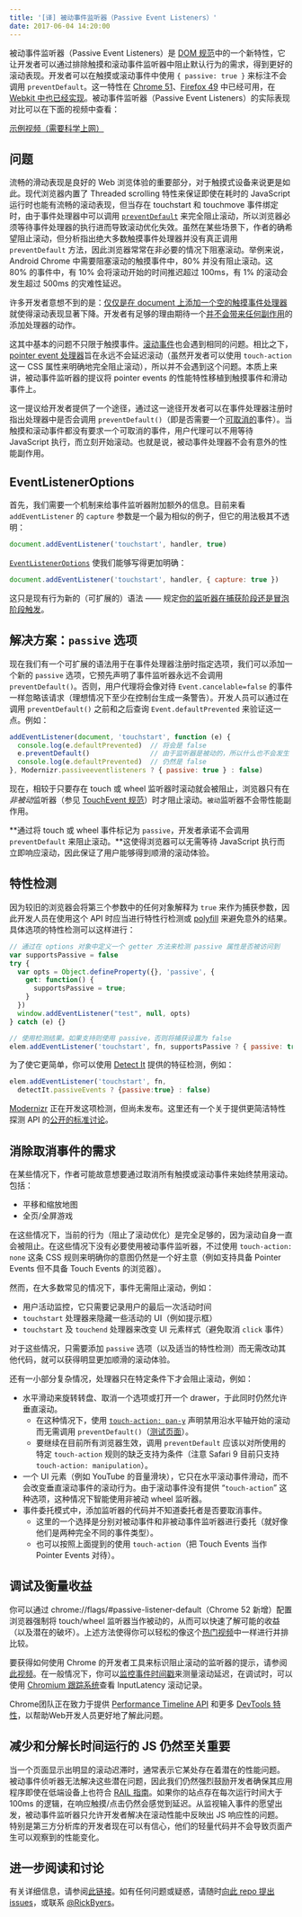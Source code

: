 ```yaml
---
title: '[译] 被动事件监听器（Passive Event Listeners）'
date: 2017-06-04 14:20:00
---
```


被动事件监听器（Passive Event Listeners）是 [DOM 规范](https://dom.spec.whatwg.org/#dom-eventlisteneroptions-passive)中的一个新特性，它让开发者可以通过排除触摸和滚动事件监听器中阻止默认行为的需求，得到更好的滚动表现。开发者可以在触摸或滚动事件中使用 `{ passive: true }` 来标注不会调用 `preventDefault`。这一特性在 [Chrome 51](https://www.chromestatus.com/features/5745543795965952)、[Firefox 49](https://bugzilla.mozilla.org/show_bug.cgi?id=1266066) 中已经可用，在 [Webkit 中也已经实现](https://bugs.webkit.org/show_bug.cgi?id=158601)。被动事件监听器（Passive Event Listeners）的实际表现对比可以在下面的视频中查看：

[示例视频（需要科学上网）](https://www.youtube.com/watch?v=NPM6172J22g)

<!--more-->

## 问题

流畅的滑动表现是良好的 Web 浏览体验的重要部分，对于触摸式设备来说更是如此。现代浏览器内置了 Threaded scrolling 特性来保证即使在耗时的 JavaScript 运行时也能有流畅的滚动表现，但当存在 touchstart 和 touchmove 事件绑定时，由于事件处理器中可以调用 [`preventDefault`](http://www.w3.org/TR/touch-events/#the-touchstart-event) 来完全阻止滚动，所以浏览器必须等待事件处理器的执行进而导致滚动优化失效。虽然在某些场景下，作者的确希望阻止滚动，但分析指出绝大多数触摸事件处理器并没有真正调用 `preventDefault` 方法，因此浏览器常常在非必要的情况下阻塞滚动。举例来说，Android Chrome 中需要阻塞滚动的触摸事件中，80% 并没有阻止滚动。这 80% 的事件中，有 10% 会将滚动开始的时间推迟超过 100ms，有 1% 的滚动会发生超过 500ms 的灾难性延迟。

许多开发者意想不到的是：[仅仅是在 document 上添加一个空的触摸事件处理器](http://rbyers.github.io/janky-touch-scroll.html)就使得滚动表现显著下降。开发者有足够的理由期待一个[并不会带来任何副作用](https://dom.spec.whatwg.org/#observing-event-listeners)的添加处理器的动作。

这其中基本的问题不只限于触摸事件。[滚动事件](https://w3c.github.io/uievents/#events-wheelevents)也会遇到相同的问题。相比之下，[pointer event 处理器](https://w3c.github.io/pointerevents/)旨在永远不会延迟滚动（虽然开发者可以使用 `touch-action` 这一 CSS 属性来明确地完全阻止滚动），所以并不会遇到这个问题。本质上来讲，被动事件监听器的提议将 pointer events 的性能特性移植到触摸事件和滑动事件上。

这一提议给开发者提供了一个途径，通过这一途径开发者可以在事件处理器注册时指出处理器中是否会调用 `preventDefault()`（即是否需要一个[可取消的](https://dom.spec.whatwg.org/#dom-event-cancelable)事件）。当触摸和滚动事件都没有要求一个可取消的事件，用户代理可以不用等待 JavaScript 执行，而立刻开始滚动。也就是说，被动事件处理器不会有意外的性能副作用。

## EventListenerOptions

首先，我们需要一个机制来给事件监听器附加额外的信息。目前来看 `addEventListener` 的 `capture` 参数是一个最为相似的例子，但它的用法极其不透明：

```js
document.addEventListener('touchstart', handler, true)
```

[`EventListenerOptions`](https://dom.spec.whatwg.org/#dictdef-eventlisteneroptions) 使我们能够写得更加明确：

```js
document.addEventListener('touchstart', handler, { capture: true })
```

这只是现有行为新的（可扩展的）语法 —— 规定[你的监听器在捕获阶段还是冒泡阶段触发](http://javascript.info/tutorial/bubbling-and-capturing#capturing)。

## 解决方案：`passive` 选项

现在我们有一个可扩展的语法用于在事件处理器注册时指定选项，我们可以添加一个新的 `passive` 选项，它预先声明了事件监听器永远不会调用 `preventDefault()`。否则，用户代理将会像对待 `Event.cancelable=false` 的事件一样忽略该请求（理想情况下至少在控制台生成一条警告）。开发人员可以通过在调用 `preventDefault()` 之前和之后查询 `Event.defaultPrevented` 来验证这一点。例如：

```js
addEventListener(document, 'touchstart', function (e) {
  console.log(e.defaultPrevented)  // 将会是 false
  e.preventDefault()               // 由于监听器是被动的，所以什么也不会发生
  console.log(e.defaultPrevented)  // 仍然是 false
}, Modernizr.passiveeventlisteners ? { passive: true } : false)
```

现在，相较于只要存在 touch 或 wheel 监听器时滚动就会被阻止，浏览器只有在*非被动*监听器（参见 [TouchEvent 规范](http://w3c.github.io/touch-events/#cancelability)）时才阻止滚动。`被动`监听器不会带性能副作用。

**通过将 touch 或 wheel 事件标记为 `passive`，开发者承诺不会调用 `preventDefault` 来阻止滚动。**这使得浏览器可以无需等待 JavaScript 执行而立即响应滚动，因此保证了用户能够得到顺滑的滚动体验。

## 特性检测

因为较旧的浏览器会将第三个参数中的任何对象解释为 `true` 来作为捕获参数，因此开发人员在使用这个 API 时应当进行特性行检测或 [polyfill](https://github.com/WebReflection/dom4) 来避免意外的结果。具体选项的特性检测可以这样进行：

```js
// 通过在 options 对象中定义一个 getter 方法来检测 passive 属性是否被访问到
var supportsPassive = false
try {
  var opts = Object.defineProperty({}, 'passive', {
    get: function() {
      supportsPassive = true;
    }
  })
  window.addEventListener("test", null, opts)
} catch (e) {}

// 使用检测结果。如果支持则使用 passive，否则将捕获设置为 false
elem.addEventListener('touchstart', fn, supportsPassive ? { passive: true } : false)
```

为了使它更简单，你可以使用 [Detect It](https://github.com/rafrex/detect-it) 提供的特征检测，例如：

```js
elem.addEventListener('touchstart', fn,
  detectIt.passiveEvents ? {passive:true} : false)
```

[Modernizr](https://modernizr.com/) 正在开发这项检测，但尚未发布。这里还有一个关于提供更简洁特性探测 API 的[公开的标准讨论](https://github.com/heycam/webidl/issues/107)。

## 消除取消事件的需求

在某些情况下，作者可能故意想要通过取消所有触摸或滚动事件来始终禁用滚动。包括：

+ 平移和缩放地图
+ 全页/全屏游戏

在这些情况下，当前的行为（阻止了滚动优化）是完全足够的，因为滚动自身一直会被阻止。在这些情况下没有必要使用被动事件监听器，不过使用 `touch-action: none` 这条 CSS 规则来明确你的意图仍然是一个好主意（例如支持具备 Pointer Events 但不具备 Touch Events 的浏览器）。

然而，在大多数常见的情况下，事件无需阻止滚动，例如：

+ 用户活动监控，它只需要记录用户的最后一次活动时间
+ `touchstart` 处理器来隐藏一些活动的 UI（例如提示框）
+ `touchstart` 及 `touchend` 处理器来改变 UI 元素样式（避免取消 `click` 事件）

对于这些情况，只需要添加 `passive` 选项（以及适当的特性检测）而无需改动其他代码，就可以获得明显更加顺滑的滚动体验。

还有一小部分复杂情况，处理器只在特定条件下才会阻止滚动，例如：

+ 水平滑动来旋转转盘、取消一个选项或打开一个 drawer，于此同时仍然允许垂直滚动。
  + 在这种情况下，使用 [`touch-action: pan-y`](https://developer.mozilla.org/en-US/docs/Web/CSS/touch-action) 声明禁用沿水平轴开始的滚动而无需调用 `preventDefault()`（[测试页面](https://rbyers.github.io/touch-action.html)）。
  + 要继续在目前所有浏览器生效，调用 `preventDefault` 应该以对所使用的特定 `touch-action` 规则的缺乏支持为条件（注意 Safari 9 目前只支持 `touch-action: manipulation`）。
+ 一个 UI 元素（例如 YouTube 的音量滑块），它只在水平滚动事件滑动，而不会改变垂直滚动事件的滚动行为。由于滚动事件没有提供 “`touch-action`” 这种选项，这种情况下智能使用非被动 wheel 监听器。
+ 事件委托模式中，添加监听器的代码并不知道委托者是否要取消事件。
  + 这里的一个选择是分别对被动事件和非被动事件监听器进行委托（就好像他们是两种完全不同的事件类型）。
  + 也可以按照上面提到的使用 `touch-action`（把 Touch Events 当作 Pointer Events 对待）。

## 调试及衡量收益

你可以通过 chrome://flags/#passive-listener-default（Chrome 52 新增）配置浏览器强制将 touch/wheel 监听器当作被动的，从而可以快速了解可能的收益（以及潜在的破坏）。上述方法使得你可以轻松的像这个[热门视频](https://twitter.com/RickByers/status/719736672523407360)中一样进行并排比较。

要获得如何使用 Chrome 的开发者工具来标识阻止滚动的监听器的提示，请参阅[此视频](https://www.youtube.com/watch?v=6-D_3yx_KVI)。在一般情况下，你可以[监控事件时间戳](http://rbyers.net/scroll-latency.html)来测量滚动延迟，在调试时，可以使用 [Chromium 跟踪系统](https://www.chromium.org/developers/how-tos/trace-event-profiling-tool)查看 InputLatency 滚动记录。

Chrome团队正在致力于提供 [Performance Timeline API](https://code.google.com/p/chromium/issues/detail?id=543598) 和更多 [DevTools 特性](https://code.google.com/p/chromium/issues/detail?id=520659)，以帮助Web开发人员更好地了解此问题。

## 减少和分解长时间运行的 JS 仍然至关重要

当一个页面显示出明显的滚动迟滞时，通常表示它某处存在着潜在的性能问题。 被动事件侦听器无法解决这些潜在问题，因此我们仍然强烈鼓励开发者确保其应用程序即使在低端设备上也符合 [RAIL 指南](https://developers.google.com/web/tools/chrome-devtools/profile/evaluate-performance/rail?hl=en)。如果你的站点存在每次运行时间大于 100ms 的逻辑，在响应触摸/点击仍然会感觉到延迟。从监视输入事件的愿望出发，被动事件监听器只允许开发者解决在滚动性能中反映出 JS 响应性的问题。 特别是第三方分析库的开发者现在可以有信心，他们的轻量代码并不会导致页面产生可以观察到的性能变化。

## 进一步阅读和讨论

有关详细信息，请参阅[此链接](https://github.com/WICG/EventListenerOptions)。如有任何问题或疑惑，请随时[向此 repo 提出 issues](https://github.com/WICG/EventListenerOptions/issues)，或联系 [@RickByers](https://twitter.com/RickByers/)。
